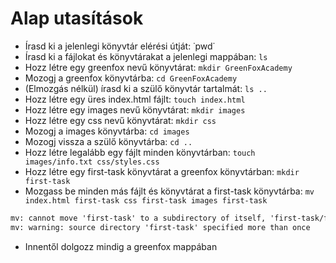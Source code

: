 # Alap utasítások
* Írasd ki a jelenlegi könyvtár elérési útját: ˙pwd˙
* Írasd ki a fájlokat és könyvtárakat a jelenlegi mappában: `ls`
* Hozz létre egy greenfox nevű könyvtárat: `mkdir GreenFoxAcademy`
* Mozogj a greenfox könyvtárba: `cd GreenFoxAcademy`
* (Elmozgás nélkül) írasd ki a szülő könyvtár tartalmát: `ls ..`
* Hozz létre egy üres index.html fájlt: `touch index.html`
* Hozz létre egy images nevű könyvtárat: `mkdir images`
* Hozz létre egy css nevű könyvtárat: `mkdir css`
* Mozogj a images könyvtárba: `cd images`
* Mozogj vissza a szülő könyvtárba: `cd ..`
* Hozz létre legalább egy fájlt minden könyvtárban: `touch images/info.txt css/styles.css`
* Hozz létre egy first-task könyvtárat a greenfox könyvtárban: `mkdir first-task`
* Mozgass be minden más fájlt és könyvtárat a first-task könyvtárba: `mv index.html first-task css first-task images first-task`
```cls
mv: cannot move 'first-task' to a subdirectory of itself, 'first-task/first-task'
mv: warning: source directory 'first-task' specified more than once
```


* Innentől dolgozz mindig a greenfox mappában
